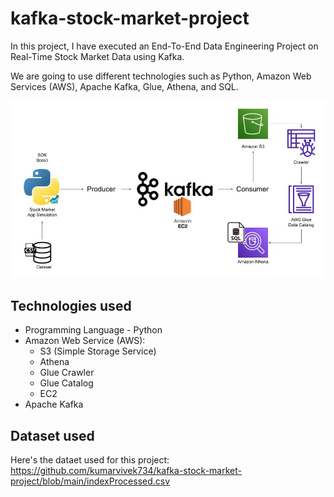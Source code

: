 # kafka-stock-market-project
In this project, I have executed an End-To-End Data Engineering Project on Real-Time Stock Market Data using Kafka.

We are going to use different technologies such as Python, Amazon Web Services (AWS), Apache Kafka, Glue, Athena, and SQL.

![architecture_jpg](https://github.com/kumarvivek734/kafka-stock-market-project/blob/main/Architecture.jpg?raw=true)

## Technologies used
-  Programming Language - Python
- Amazon Web Service (AWS):
  - S3 (Simple Storage Service)
  - Athena
  - Glue Crawler
  - Glue Catalog
  - EC2
- Apache Kafka

## Dataset used
Here's the dataet used for this project: https://github.com/kumarvivek734/kafka-stock-market-project/blob/main/indexProcessed.csv



